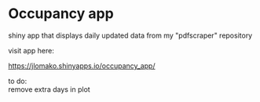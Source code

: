 <h1>Occupancy app</h1>
shiny app that displays daily updated data from my "pdfscraper" repository

visit app here:

<a href = "https://jlomako.shinyapps.io/occupancy_app/">https://jlomako.shinyapps.io/occupancy_app/</a>

to do:
<br>
remove extra days in plot
